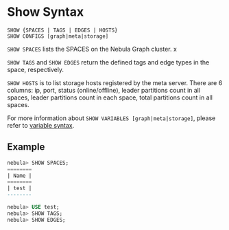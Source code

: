 # Show Syntax

```
SHOW {SPACES | TAGS | EDGES | HOSTS}
SHOW CONFIGS [graph|meta|storage]
```

`SHOW SPACES` lists the SPACES on the Nebula Graph cluster. x

`SHOW TAGS` and `SHOW EDGES` return the defined tags and edge types in the space, respectively. 

`SHOW HOSTS` is to list storage hosts registered by the meta server. There are 6 columns: ip, port, status (online/offline), leader partitions count in all spaces, leader partitions count in each space, total partitions count in all spaces.

For more information about `SHOW VARIABLES [graph|meta|storage]`, please refer to [variable syntax](../../../3.build-develop-and-administration/3.deploy-and-administrations/server-administration/configuration-statements/variables-syntax.md).

## Example

```SQL
nebula> SHOW SPACES;
========
| Name |
========
| test |
--------

nebula> USE test;
nebula> SHOW TAGS;
nebula> SHOW EDGES;
```

